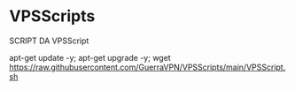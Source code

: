 # VPSScripts

SCRIPT DA VPSScript

apt-get update -y; apt-get upgrade -y; wget https://raw.githubusercontent.com/GuerraVPN/VPSScripts/main/VPSScript.sh
